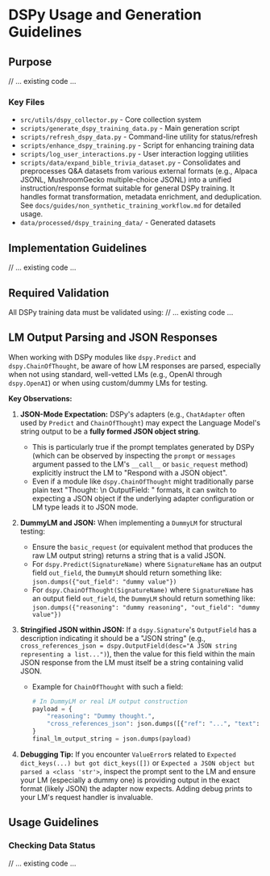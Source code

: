 # DSPy Usage and Generation Guidelines

## Purpose
// ... existing code ...
### Key Files
- `src/utils/dspy_collector.py` - Core collection system
- `scripts/generate_dspy_training_data.py` - Main generation script
- `scripts/refresh_dspy_data.py` - Command-line utility for status/refresh
- `scripts/enhance_dspy_training.py` - Script for enhancing training data
- `scripts/log_user_interactions.py` - User interaction logging utilities
- `scripts/data/expand_bible_trivia_dataset.py` - Consolidates and preprocesses Q&A datasets from various external formats (e.g., Alpaca JSONL, MushroomGecko multiple-choice JSONL) into a unified instruction/response format suitable for general DSPy training. It handles format transformation, metadata enrichment, and deduplication. See `docs/guides/non_synthetic_training_workflow.md` for detailed usage.
- `data/processed/dspy_training_data/` - Generated datasets

## Implementation Guidelines
// ... existing code ... 

## Required Validation

All DSPy training data must be validated using:
// ... existing code ...

## LM Output Parsing and JSON Responses

When working with DSPy modules like `dspy.Predict` and `dspy.ChainOfThought`, be aware of how LM responses are parsed, especially when not using standard, well-vetted LMs (e.g., OpenAI through `dspy.OpenAI`) or when using custom/dummy LMs for testing.

**Key Observations:**

1.  **JSON-Mode Expectation:** DSPy's adapters (e.g., `ChatAdapter` often used by `Predict` and `ChainOfThought`) may expect the Language Model's string output to be a **fully formed JSON object string**.
    *   This is particularly true if the prompt templates generated by DSPy (which can be observed by inspecting the `prompt` or `messages` argument passed to the LM's `__call__` or `basic_request` method) explicitly instruct the LM to "Respond with a JSON object".
    *   Even if a module like `dspy.ChainOfThought` might traditionally parse plain text "Thought: \n OutputField: " formats, it can switch to expecting a JSON object if the underlying adapter configuration or LM type leads it to JSON mode.

2.  **DummyLM and JSON:** When implementing a `DummyLM` for structural testing:
    *   Ensure the `basic_request` (or equivalent method that produces the raw LM output string) returns a string that is a valid JSON.
    *   For `dspy.Predict(SignatureName)` where `SignatureName` has an output field `out_field`, the `DummyLM` should return something like:
        `json.dumps({"out_field": "dummy value"})`
    *   For `dspy.ChainOfThought(SignatureName)` where `SignatureName` has an output field `out_field`, the `DummyLM` should return something like:
        `json.dumps({"reasoning": "dummy reasoning", "out_field": "dummy value"})`

3.  **Stringified JSON within JSON:** If a `dspy.Signature`'s `OutputField` has a description indicating it should be a "JSON string" (e.g., `cross_references_json = dspy.OutputField(desc="A JSON string representing a list...")`), then the value for this field within the main JSON response from the LM must itself be a string containing valid JSON.
    *   Example for `ChainOfThought` with such a field:
        ```python
        # In DummyLM or real LM output construction
        payload = {
            "reasoning": "Dummy thought.",
            "cross_references_json": json.dumps([{"ref": "...", "text": "..."}]) # The value is a string
        }
        final_lm_output_string = json.dumps(payload)
        ```

4.  **Debugging Tip:** If you encounter `ValueError`s related to `Expected dict_keys(...) but got dict_keys([])` or `Expected a JSON object but parsed a <class 'str'>`, inspect the prompt sent to the LM and ensure your LM (especially a dummy one) is providing output in the exact format (likely JSON) the adapter now expects. Adding debug prints to your LM's request handler is invaluable.

## Usage Guidelines

### Checking Data Status
// ... existing code ... 

<!-- NOTE: Contextual Insights feature now bypasses DSPy JSONAdapter and uses direct LM Studio minimal integration. DSPy parsing guidelines below apply to other modules and future enhancements. -->